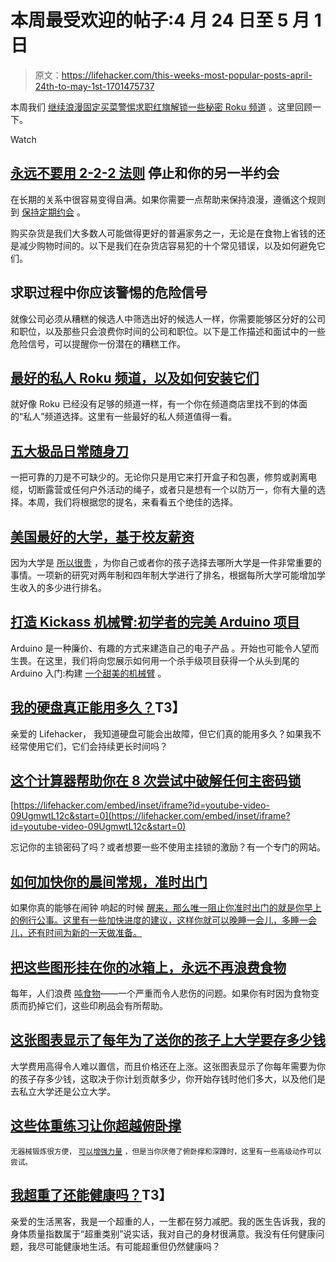 # 本周最受欢迎的帖子:4 月 24 日至 5 月 1 日

> 原文：<https://lifehacker.com/this-weeks-most-popular-posts-april-24th-to-may-1st-1701475737>

本周我们 [继续浪漫](https://lifehacker.com/never-stop-dating-your-significant-other-with-the-2-2-2-1700410479)[固定买菜](http://lifehacker.com/top-10-mistakes-we-make-when-grocery-shopping-and-how-1700039890)[警惕求职红旗](http://lifehacker.com/the-red-flags-you-should-look-out-for-during-your-job-s-1699837172)[解锁一些秘密 Roku 频道](http://lifehacker.com/the-best-private-roku-channels-and-how-to-install-them-1700519600) 。这里回顾一下。

Watch

## [永远不要用 2-2-2 法则](http://lifehacker.com/never-stop-dating-your-significant-other-with-the-2-2-2-1700410479) 停止和你的另一半约会

在长期的关系中很容易变得自满。如果你需要一点帮助来保持浪漫，遵循这个规则到 [保持定期约会](http://lifehacker.com/how-to-keep-planning-kickass-date-nights-in-a-long-term-1695478453) 。

购买杂货是我们大多数人可能做得更好的普遍家务之一，无论是在食物上省钱的还是减少购物时间的。以下是我们在杂货店容易犯的十个常见错误，以及如何避免它们。

## 求职过程中你应该警惕的危险信号

就像公司必须从糟糕的候选人中筛选出好的候选人一样，你需要能够区分好的公司和职位，以及那些只会浪费你时间的公司和职位。以下是工作描述和面试中的一些危险信号，可以提醒你一份潜在的糟糕工作。

## [最好的私人 Roku 频道，以及如何安装它们](http://lifehacker.com/the-best-private-roku-channels-and-how-to-install-them-1700519600)

就好像 Roku 已经没有足够的频道一样，有一个你在频道商店里找不到的体面的“私人”频道选择。这里有一些最好的私人频道值得一看。

## [五大极品日常随身刀](http://lifehacker.com/five-best-everyday-carry-knives-1700075192)

一把可靠的刀是不可缺少的。无论你只是用它来打开盒子和包裹，修剪或剥离电缆，切断露营或任何户外活动的绳子，或者只是想有一个以防万一，你有大量的选择。本周，我们将根据您的提名，来看看五个绝佳的选择。

## [美国最好的大学，基于校友薪资](http://lifehacker.com/the-best-us-colleges-based-on-alumni-salary-1700960759)

因为大学是 [所以很贵](http://lifehacker.com/how-to-save-for-college-without-going-broke-1689613418) ，为你自己或者你的孩子选择去哪所大学是一件非常重要的事情。一项新的研究对两年制和四年制大学进行了排名，根据每所大学可能增加学生收入的多少进行排名。

## [打造 Kickass 机械臂:初学者的完美 Arduino 项目](http://lifehacker.com/build-a-kickass-robot-arm-the-perfect-arduino-project-1700643747)

Arduino 是一种廉价、有趣的方式来建造自己的电子产品 。开始也可能令人望而生畏。在这里，我们将向您展示如何用一个杀手级项目获得一个从头到尾的 Arduino 入门:构建 [一个甜美的机械臂](http://store.hackaday.com/products/mearm-pocket-sized-robot-arm) 。

## [我的硬盘真正能用多久？](http://lifehacker.com/how-long-will-my-hard-drives-really-last-1700405627)T3】

亲爱的 Lifehacker，
我知道硬盘可能会出故障，但它们真的能用多久？如果我不经常使用它们，它们会持续更长时间吗？

## [这个计算器帮助你在 8 次尝试中破解任何主密码锁](http://lifehacker.com/this-calculator-helps-you-crack-any-master-combination-1700952467)

 [https://lifehacker.com/embed/inset/iframe?id=youtube-video-09UgmwtL12c&start=0](https://lifehacker.com/embed/inset/iframe?id=youtube-video-09UgmwtL12c&start=0) 

忘记你的主锁密码了吗？或者想要一些不使用主挂锁的激励？有一个专门的网站。

## [如何加快你的晨间常规，准时出门](http://lifehacker.com/how-to-speed-up-your-morning-routine-and-get-out-the-do-1700326970)

如果你真的能够在闹钟 响起的时候 [醒来，那么唯一阻止你准时出门的就是你早上的例行公事。这里有一些加快进度的建议，这样你就可以晚睡一会儿，多睡一会儿，还有时间为新的一天做准备。](https://lifehacker.com/how-to-stop-snoozing-and-get-yourself-out-of-bed-5934145) 

## [把这些图形挂在你的冰箱上，永远不再浪费食物](http://lifehacker.com/hang-these-graphics-on-your-fridge-to-never-waste-food-1701253036)

每年，人们浪费 [吨食物](http://lifehacker.com/how-to-wage-your-own-war-against-food-waste-5985477)——一个严重而令人悲伤的问题。如果你有时因为食物变质而扔掉它们，这些印刷品会有所帮助。

## [这张图表显示了每年为了送你的孩子上大学要存多少钱](http://lifehacker.com/this-chart-shows-what-to-save-each-year-to-send-your-ki-1700512948)

大学费用高得令人难以置信，而且价格还在上涨。这张图表显示了你每年需要为你的孩子存多少钱，这取决于你计划贡献多少，你开始存钱时他们多大，以及他们是去私立大学还是公立大学。

## [这些体重练习让你超越俯卧撑](http://vitals.lifehacker.com/these-bodyweight-exercises-push-you-beyond-push-ups-1701020591)

<small>无器械锻炼很方便，</small> [<small>可以增强力量</small>](http://vitals.lifehacker.com/are-bodyweight-exercises-effective-1684200011) <small>，但是当你厌倦了俯卧撑和深蹲时，这里有一些高级动作可以尝试。</small>

## [我超重了还能健康吗？](http://vitals.lifehacker.com/ask-lifehacker-can-i-really-be-overweight-and-still-he-1700492901)T3】

亲爱的生活黑客，我是一个超重的人，一生都在努力减肥。我的医生告诉我，我的身体质量指数属于“超重类别”说实话，我对自己的身材很满意。我没有任何健康问题，我尽可能健康地生活。有可能超重但仍然健康吗？